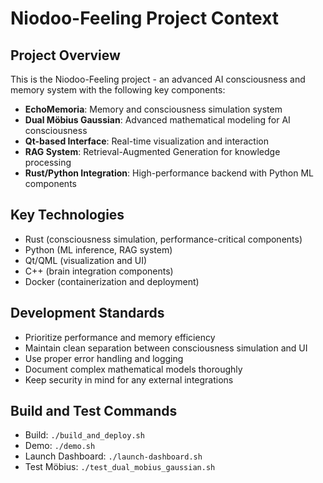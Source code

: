 # Niodoo-Feeling Project Context

## Project Overview
This is the Niodoo-Feeling project - an advanced AI consciousness and memory system with the following key components:

- **EchoMemoria**: Memory and consciousness simulation system
- **Dual Möbius Gaussian**: Advanced mathematical modeling for AI consciousness
- **Qt-based Interface**: Real-time visualization and interaction
- **RAG System**: Retrieval-Augmented Generation for knowledge processing
- **Rust/Python Integration**: High-performance backend with Python ML components

## Key Technologies
- Rust (consciousness simulation, performance-critical components)
- Python (ML inference, RAG system)
- Qt/QML (visualization and UI)
- C++ (brain integration components)
- Docker (containerization and deployment)

## Development Standards
- Prioritize performance and memory efficiency
- Maintain clean separation between consciousness simulation and UI
- Use proper error handling and logging
- Document complex mathematical models thoroughly
- Keep security in mind for any external integrations

## Build and Test Commands
- Build: `./build_and_deploy.sh`
- Demo: `./demo.sh`
- Launch Dashboard: `./launch-dashboard.sh`
- Test Möbius: `./test_dual_mobius_gaussian.sh`